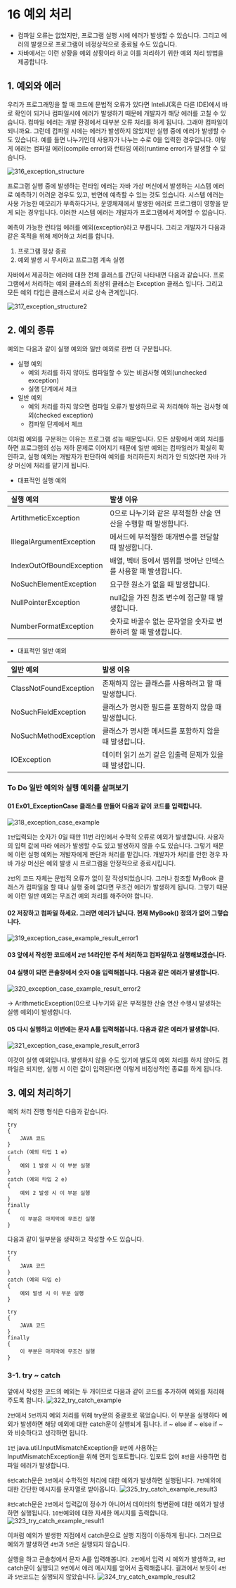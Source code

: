 # 16 예외 처리
- 컴파일 오류는 없었지만, 프로그램 실행 시에 에러가 발생할 수 있습니다. 그리고 에러의 발생으로 프로그램이 비정상적으로 종료될 수도 있습니다. 
- 자바에서는 이런 상황을 예외 상황이라 하고 이를 처리하기 위한 예외 처리 방법을 제공합니다.

## 1. 예외와 에러 
우리가 프로그래밍을 할 때 코드에 문법적 오류가 있다면 InteliJ(혹은 다른 IDE)에서 바로 확인이 되거나 컴파일시에 에러가 발생하기 때문에 개발자가 해당 에러를 고칠 수 있습니다. 컴파일 에러는 개발 환경에서 대부분 오류 처리를 하게 됩니다. 그래야 컴파일이 되니까요. 그런데 컴파일 시에는 에러가 발생하지 않았지만 실행 중에 에러가 발생할 수도 있습니다. 예를 들면 나누기인데 사용자가 나누는 수로 0을 입력한 경우입니다. 이렇게 에러는 컴파일 에러(compile error)와 런타임 에러(runtime error)가 발생할 수 있습니다. 

![316_exception_structure](https://github.com/user-attachments/assets/1722cfa5-c494-4a00-9865-ec8540afebf7)

프로그램 실행 중에 발생하는 런타임 에러는 자바 가상 머신에서 발생하는 시스템 에러로 예측하기 어려운 경우도 있고, 반면에 예측할 수 있는 것도 있습니다. 시스템 에러는 사용 가능한 메모리가 부족하다거나, 운영체제에서 발생한 에러로 프로그램이 영향을 받게 되는 경우입니다. 이러한 시스템 에러는 개발자가 프로그램에서 제어할 수 없습니다. 

예측이 가능한 런타임 에러를 예외(exception)라고 부릅니다. 그리고 개발자가 다음과 같은 목적을 위해 제어하고 처리를 합니다. 

1. 프로그램 정상 종료
2. 예외 발생 시 무시하고 프로그램 계속 실행

자바에서 제공하는 에러에 대한 전체 클래스를 간단히 나타내면 다음과 같습니다. 프로그램에서 처리하는 예외 클래스의 최상위 클래스는 Exception 클래스 입니다. 그리고 모든 예외 타입은 클래스로서 서로 상속 관계입니다.

![317_exception_structure2](https://github.com/user-attachments/assets/017e53c9-249a-4bf6-af95-4648fd717701)

## 2. 예외 종류 
예외는 다음과 같이 실행 예외와 일반 예외로 한번 더 구분됩니다. 
- 실행 예외
  - 예외 처리를 하지 않아도 컴파일할 수 있는 비검사형 예외(unchecked exception)
  - 실행 단계에서 체크
- 일반 예외
  -  예외 처리를 하지 않으면 컴파일 오류가 발생하므로 꼭 처리해야 하는 검사형 예외(checked exception)
  -  컴파일 단계에서 체크
 
이처럼 예외를 구분하는 이유는 프로그램 성능 때문입니다. 모든 상황에서 예외 처리를 하면 프로그램의 성능 저하 문제로 이어지기 때문에 일반 예외는 컴파일러가 확실히 확인하고, 실행 예외는 개발자가 판단하여 예외를 처리하든지 처리가 안 되었다면 자바 가상 머신에 처리를 맡기게 됩니다. 

- 대표적인 실행 예외

| 실행 예외 | 발생 이유 | 
|:---|:---|
| ArtithmeticException | 0으로 나누기와 같은 부적절한 산술 연산을 수행할 때 발생합니다. |
| IllegalArgumentException | 메서드에 부적절한 매개변수를 전달할 때 발생합니다. | 
| IndexOutOfBoundException | 배열, 벡터 등에서 범위를 벗어난 인덱스를 사용할 때 발생합니다. | 
| NoSuchElementException | 요구한 원소가 없을 때 발생합니다. | 
| NullPointerException | null값을 가진 참조 변수에 접근할 때 발생합니다. | 
| NumberFormatException | 숫자로 바꿀수 없는 문자열을 숫자로 변환하려 할 때 발생합니다. | 

- 대표적인 일반 예외

| 일반 예외 | 발생 이유 | 
|:---|:---|
| ClassNotFoundException | 존재하지 않는 클래스를 사용하려고 할 때 발생합니다. | 
| NoSuchFieldException | 클래스가 명시한 필드를 포함하지 않을 때 발생합니다. | 
| NoSuchMethodException | 클래스가 명시한 메서드를 포함하지 않을 때 발생합니다. | 
| IOException | 데이터 읽기 쓰기 같은 입출력 문제가 있을 때 발생합니다. | 

### To Do 일반 예외와 실행 예외를 살펴보기 
#### 01 Ex01_ExceptionCase 클래스를 만들어 다음과 같이 코드를 입력합니다.
![318_exception_case_example](https://github.com/user-attachments/assets/d87b3681-be1b-4d0d-8fa6-db37ee5112c7)

`1번`입력되는 숫자가 0일 때만 11번 라인에서 수학적 오류로 예외가 발생합니다. 사용자의 입력 값에 따라 에러가 발생할 수도 있고 발생하지 않을 수도 있습니다. 그렇기 때문에 이런 실행 예외는 개발자에게 판단과 처리를 맡깁니다. 개발자가 처리를 안한 경우 자바 가상 머신은 예외 발생 시 프로그램을 안정적으로 종료시킵니다.

`2번`의 코드 자체는 문법적 오류가 없이 잘 작성되었습니다. 그러나 참조할 MyBook 클래스가 컴파일을 할 때나 실행 중에 없다면 무조건 에러가 발생하게 됩니다. 그렇기 때문에 이런 일반 예외는 무조건 예외 처리를 해주어야 합니다. 

#### 02 저장하고 컴파일 하세요. 그러면 에러가 납니다. 현재 MyBook() 정의가 없어 그렇습니다. 
![319_exception_case_example_result_error1](https://github.com/user-attachments/assets/7c4c3137-fdeb-4086-a77a-603b058b855b)

#### 03 앞에서 작성한 코드에서 `2번` 14라인만 주석 처리하고 컴파일하고 실행해보겠습니다.
#### 04 실행이 되면 콘솔창에서 숫자 0을 입력해봅니다. 다음과 같은 에러가 발생합니다.
![320_exception_case_example_result_error2](https://github.com/user-attachments/assets/4c1bdbf7-229a-46d1-ae84-e15dc49b3657)

&rarr; ArithmeticException(0으로 나누기와 같은 부적절한 산술 연산 수행시 발생하는 실행 예외)이 발생합니다.

#### 05 다시 실행하고 이번에는 문자 A를 입력해봅니다. 다음과 같은 에러가 발생합니다. 
![321_exception_case_example_result_error3](https://github.com/user-attachments/assets/14b09d94-efe1-48f3-a7d2-e5b501fe92a7)

이것이 실행 예외입니다. 발생하지 않을 수도 있기에 별도의 예외 처리를 하지 않아도 컴파일은 되지만, 실행 시 이런 값이 입력된다면 이렇게 비정상적인 종료를 하게 됩니다. 

## 3. 예외 처리하기 
예외 처리 진행 형식은 다음과 같습니다.
```
try
{
    JAVA 코드
}
catch (예외 타입 1 e)
{
    예외 1 발생 시 이 부분 실행
}
catch (예외 타입 2 e)
{
    예외 2 발생 시 이 부분 실행
}
finally
{
    이 부분은 마지막에 무조건 실행 
}
```

다음과 같이 일부분을 생략하고 작성할 수도 있습니다. 
```
try
{
    JAVA 코드
}
catch (예외 타입 e)
{
    예외 발생 시 이 부분 실행
}

try
{
    JAVA 코드
}
finally 
{
    이 부분은 마지막에 무조건 실행 
}
```

### 3-1. try ~ catch
앞에서 작성한 코드의 예외는 두 개이므로 다음과 같이 코드를 추가하여 예외를 처리해주도록 합니다. 
![322_try_catch_example](https://github.com/user-attachments/assets/39da1abb-6467-4a34-9d5e-c31345385a0f)

`2번`에서 `5번`까지 예외 처리를 위해 try문의 중괄호로 묶었습니다. 이 부분을 실행하다 예외가 발생하면 해당 예외에 대한 catch문이 실행되게 됩니다. if ~ else if ~ else if ~ 와 비슷하다고 생각하면 됩니다.

`1번` java.util.InputMismatchException을 `8번`에 사용하는 InputMismatchException을 위해 먼저 임포트합니다. 입포트 없이 `8번`을 사용하면 컴파일 에러가 발생합니다. 

`6번`catch문은 `3번`에서 수학적인 처리에 대한 예외가 발생하면 실행됩니다. `7번`예외에 대한 간단한 메시지를 문자열로 받아옵니다.
![325_try_catch_example_result3](https://github.com/user-attachments/assets/93b0fe6b-26fd-4a6a-a98b-0a3a14fa1e50)

`8번`catch문은 `2번`에서 입력값이 정수가 아니어서 데이터의 형변환에 대한 예외가 발생하면 실행됩니다. `10번`예외에 대한 자세한 메시지를 출력합니다. 
![323_try_catch_example_result1](https://github.com/user-attachments/assets/50acfec2-c01c-4b03-b6a7-0f8344b29b5c)

이처럼 예외가 발생한 지점에서 catch문으로 실행 지점이 이동하게 됩니다. 그러므로 예외가 발생하면 `4번`과 `5번`은 실행되지 않습니다.

실행을 하고 콘솔청에서 문자 A를 입력해봅니다. `2번`에서 입력 시 예외가 발생하고, `8번`catch문이 실행되고 `9번`에서 에러 메시지를 얻어서 출력해줍니다. 결과에서 보듯이 `4번`과 `5번`코드는 실행되지 않았습니다. 
![324_try_catch_example_result2](https://github.com/user-attachments/assets/68ecc1bf-2b2e-4489-8b45-821f203d7591)

